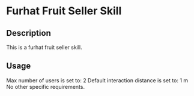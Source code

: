 # Furhat Fruit Seller Skill

## Description
This is a furhat fruit seller skill.

## Usage
Max number of users is set to: 2
Default interaction distance is set to: 1 m
No other specific requirements. 